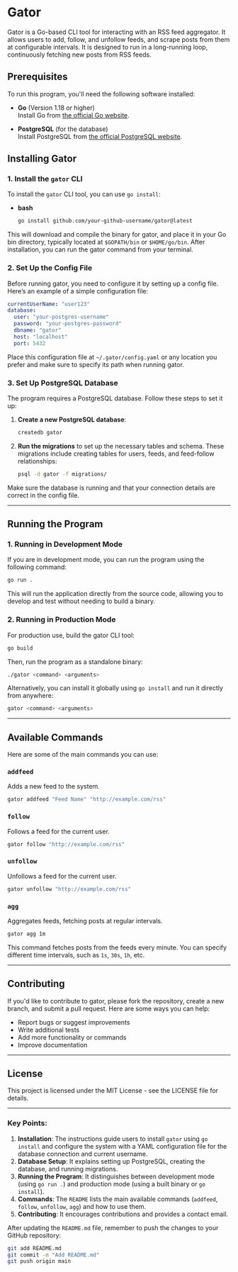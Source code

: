 
# Gator

Gator is a Go-based CLI tool for interacting with an RSS feed aggregator. It allows users to add, follow, and unfollow feeds, and scrape posts from them at configurable intervals. It is designed to run in a long-running loop, continuously fetching new posts from RSS feeds.

## Prerequisites

To run this program, you'll need the following software installed:

- **Go** (Version 1.18 or higher)  
  Install Go from [the official Go website](https://go.dev/dl/).
  
- **PostgreSQL** (for the database)  
  Install PostgreSQL from [the official PostgreSQL website](https://www.postgresql.org/download/).

## Installing Gator

### 1. Install the `gator` CLI

To install the `gator` CLI tool, you can use `go install`:

- **bash**
    ```bash
    go install github.com/your-github-username/gator@latest
    ```

This will download and compile the binary for gator, and place it in your Go bin directory, typically located at `$GOPATH/bin` or `$HOME/go/bin`. After installation, you can run the gator command from your terminal.

### 2. Set Up the Config File
Before running gator, you need to configure it by setting up a config file. Here’s an example of a simple configuration file:

```yaml
currentUserName: "user123"
database:
  user: "your-postgres-username"
  password: "your-postgres-password"
  dbname: "gator"
  host: "localhost"
  port: 5432
```

Place this configuration file at `~/.gator/config.yaml` or any location you prefer and make sure to specify its path when running gator.

### 3. Set Up PostgreSQL Database
The program requires a PostgreSQL database. Follow these steps to set it up:

1. **Create a new PostgreSQL database**:
    ```bash
    createdb gator
    ```

2. **Run the migrations** to set up the necessary tables and schema. These migrations include creating tables for users, feeds, and feed-follow relationships:
    ```bash
    psql -d gator -f migrations/
    ```

Make sure the database is running and that your connection details are correct in the config file.

---

## Running the Program

### 1. Running in Development Mode
If you are in development mode, you can run the program using the following command:

```bash
go run .
```

This will run the application directly from the source code, allowing you to develop and test without needing to build a binary.

### 2. Running in Production Mode
For production use, build the gator CLI tool:

```bash
go build
```

Then, run the program as a standalone binary:

```bash
./gator <command> <arguments>
```

Alternatively, you can install it globally using `go install` and run it directly from anywhere:

```bash
gator <command> <arguments>
```

---

## Available Commands

Here are some of the main commands you can use:

### `addfeed`
Adds a new feed to the system.

```bash
gator addfeed "Feed Name" "http://example.com/rss"
```

### `follow`
Follows a feed for the current user.

```bash
gator follow "http://example.com/rss"
```

### `unfollow`
Unfollows a feed for the current user.

```bash
gator unfollow "http://example.com/rss"
```

### `agg`
Aggregates feeds, fetching posts at regular intervals.

```bash
gator agg 1m
```

This command fetches posts from the feeds every minute. You can specify different time intervals, such as `1s`, `30s`, `1h`, etc.

---

## Contributing

If you'd like to contribute to gator, please fork the repository, create a new branch, and submit a pull request. Here are some ways you can help:

- Report bugs or suggest improvements
- Write additional tests
- Add more functionality or commands
- Improve documentation

---

## License

This project is licensed under the MIT License - see the LICENSE file for details.


---

### Key Points:
1. **Installation**: The instructions guide users to install `gator` using `go install` and configure the system with a YAML configuration file for the database connection and current username.
2. **Database Setup**: It explains setting up PostgreSQL, creating the database, and running migrations.
3. **Running the Program**: It distinguishes between development mode (using `go run .`) and production mode (using a built binary or `go install`).
4. **Commands**: The `README` lists the main available commands (`addfeed`, `follow`, `unfollow`, `agg`) and how to use them.
5. **Contributing**: It encourages contributions and provides a contact email.

After updating the `README.md` file, remember to push the changes to your GitHub repository:

```bash
git add README.md
git commit -m "Add README.md"
git push origin main
```
